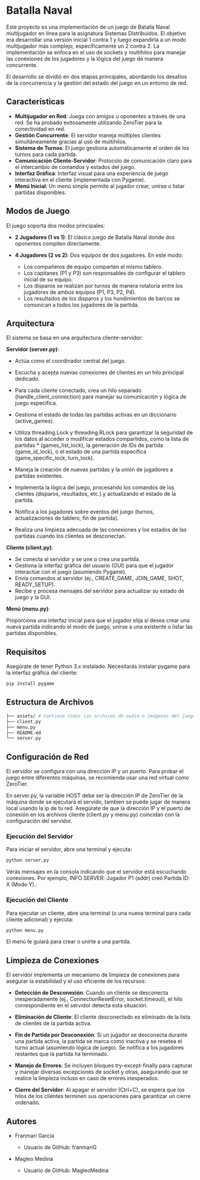 # Batalla Naval

Este proyecto es una implementación de un juego de Batalla Naval multijugador en línea para la asignatura Sistemas Distribuidos. El objetivo era desarrollar una versión inicial 1 contra 1 y luego expandirla a un modo multijugador más complejo, específicamente un 2 contra 2. La implementación se enfoca en el uso de sockets y multihilos para manejar las conexiones de los jugadores y la lógica del juego de manera concurrente.

El desarrollo se dividió en dos etapas principales, abordando los desafíos de la concurrencia y la gestión del estado del juego en un entorno de red.

## Características

* **Multijugador en Red**: Juega con amigos u oponentes a través de una red. Se ha probado exitosamente utilizando ZeroTier para la conectividad en red.
* **Gestión Concurrente**: El servidor maneja múltiples clientes simultáneamente gracias al uso de multihilos.
* **Sistema de Turnos**: El juego gestiona automáticamente el orden de los turnos para cada partida.
* **Comunicación Cliente-Servidor**: Protocolo de comunicación claro para el intercambio de comandos y estados del juego.
* **Interfaz Gráfica**: Interfaz visual para una experiencia de juego interactiva en el cliente (implementada con Pygame).
* **Menú Inicial**: Un menú simple permite al jugador crear, unirse o listar partidas disponibles.

## Modos de Juego

El juego soporta dos modos principales:

* **2 Jugadores (1 vs 1)**: El clásico juego de Batalla Naval donde dos oponentes compiten directamente.
  
* **4 Jugadores (2 vs 2)**: Dos equipos de dos jugadores. En este modo:
  * Los compañeros de equipo comparten el mismo tablero.
  * Los capitanes (P1 y P3) son responsables de configurar el tablero inicial de su equipo.
  * Los disparos se realizan por turnos de manera rotatoria entre los jugadores de ambos equipos (P1, P3, P2, P4).
  * Los resultados de los disparos y los hundimientos de barcos se comunican a todos los jugadores de la partida.

## Arquitectura

El sistema se basa en una arquitectura cliente-servidor:

**Servidor (server.py)**:

* Actúa como el coordinador central del juego.
* Escucha y acepta nuevas conexiones de clientes en un hilo principal dedicado.
* Para cada cliente conectado, crea un hilo separado (handle_client_connection) para manejar su comunicación y lógica de juego específica.
* Gestiona el estado de todas las partidas activas en un diccionario (active_games).

* Utiliza threading.Lock y threading.RLock para garantizar la seguridad de los datos al acceder o modificar estados compartidos, como la lista de partidas * (games_list_lock), la generación de IDs de partida (game_id_lock), o el estado de una partida específica (game_specific_lock, turn_lock).
* Maneja la creación de nuevas partidas y la unión de jugadores a partidas existentes.

* Implementa la lógica del juego, procesando los comandos de los clientes (disparos, resultados, etc.) y actualizando el estado de la partida.
* Notifica a los jugadores sobre eventos del juego (turnos, actualizaciones de tablero, fin de partida).

* Realiza una limpieza adecuada de las conexiones y los estados de las partidas cuando los clientes se desconectan.

**Cliente (client.py)**:

* Se conecta al servidor y se une o crea una partida.
* Gestiona la interfaz gráfica del usuario (GUI) para que el jugador interactúe con el juego (asumiendo Pygame).
* Envía comandos al servidor (ej., CREATE_GAME, JOIN_GAME, SHOT, READY_SETUP).
* Recibe y procesa mensajes del servidor para actualizar su estado de juego y la GUI.

**Menú (menu.py)**:

Proporciona una interfaz inicial para que el jugador elija si desea crear una nueva partida indicando el modo de juego, unirse a una existente o listar las partidas disponibles.

## Requisitos

Asegúrate de tener Python 3.x instalado.
Necesitarás instalar pygame para la interfaz gráfica del cliente:

```Bash
pip install pygame
```

## Estructura de Archivos

```Bash
├── assets/ # Contiene todos los archivos de audio e imágenes del juego
├── client.py
├── menu.py
├── README.md
└── server.py
```

## Configuración de Red

El servidor se configura con una dirección IP y un puerto. Para probar el juego entre diferentes máquinas, se recomienda usar una red virtual como ZeroTier.

En server.py, la variable HOST debe ser la dirección IP de ZeroTier de la máquina donde se ejecutará el servido, tambien se puede jugar de manera local usando la ip de tu red.
Asegúrate de que la dirección IP y el puerto de conexión en los archivos cliente (client.py y menu.py) coincidan con la configuración del servidor.

### Ejecución del Servidor

Para iniciar el servidor, abre una terminal y ejecuta:

```Bash
python server.py
```

Verás mensajes en la consola indicando que el servidor está escuchando conexiones. Por ejemplo, INFO SERVER: Jugador P1 (addr) creó Partida ID: X (Modo Y)..

### Ejecución del Cliente

Para ejecutar un cliente, abre una terminal (o una nueva terminal para cada cliente adicional) y ejecuta:

```Bash
python menu.py
```
El menú te guiará para crear o unirte a una partida.

## Limpieza de Conexiones

El servidor implementa un mecanismo de limpieza de conexiones para asegurar la estabilidad y el uso eficiente de los recursos:

* **Detección de Desconexión**: Cuando un cliente se desconecta inesperadamente (ej., ConnectionResetError, socket.timeout), el hilo correspondiente en el servidor detecta esta situación.
* **Eliminación de Cliente**: El cliente desconectado es eliminado de la lista de clientes de la partida activa.
* **Fin de Partida por Desconexión**: Si un jugador se desconecta durante una partida activa, la partida se marca como inactiva y se resetea el turno actual (asumiendo lógica de juego). Se notifica a los jugadores restantes que la partida ha terminado.
* **Manejo de Errores**: Se incluyen bloques try-except-finally para capturar y manejar diversas excepciones de socket y otras, asegurando que se realice la limpieza incluso en caso de errores inesperados.

* **Cierre del Servidor**: Al apagar el servidor (Ctrl+C), se espera que los hilos de los clientes terminen sus operaciones para garantizar un cierre ordenado.

## Autores

* Franmari Garcia 
  * Usuario de GitHub: franmariG
    
* Magleo Medina
  * Usuario de GitHub: MagleoMedina
